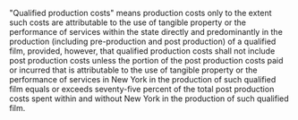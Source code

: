 "Qualified production costs" means production costs only to the extent such costs are attributable to the use of tangible property or the performance of services within the state directly and predominantly in the production (including pre-production and post production) of a qualified film, provided, however, that qualified production costs shall not include post production costs unless the portion of the post production costs paid or incurred that is attributable to the use of tangible property or the performance of services in New York in the production of such qualified film equals or exceeds seventy-five percent of the total post production costs spent within and without New York in the production of such qualified film.